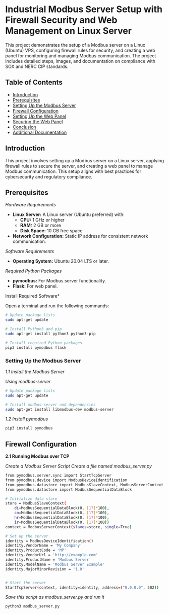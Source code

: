 # Industrial Modbus Server Setup with Firewall Security and Web Management on Linux Server

This project demonstrates the setup of a Modbus server on a Linux (Ubuntu) VPS, configuring firewall rules for security, and creating a web panel for monitoring and managing Modbus communication. The project includes detailed steps, images, and documentation on compliance with SOX and NERC CIP standards.

## Table of Contents
- [Introduction](#introduction)
- [Prerequisites](#prerequisites)
- [Setting Up the Modbus Server](#setting-up-the-modbus-server)
- [Firewall Configuration](#firewall-configuration)
- [Setting Up the Web Panel](#setting-up-the-web-panel)
- [Securing the Web Panel](#securing-the-web-panel)
- [Conclusion](#conclusion)
- [Additional Documentation](#additional-documentation)

## Introduction
This project involves setting up a Modbus server on a Linux server, applying firewall rules to secure the server, and creating a web panel to manage Modbus communication. This setup aligns with best practices for cybersecurity and regulatory compliance.

## Prerequisites

*Hardware Requirements*
- **Linux Server:** A Linux server (Ubuntu preferred) with:
  - **CPU:** 1 GHz or higher
  - **RAM:** 2 GB or more
  - **Disk Space:** 10 GB free space
- **Network Configuration:** Static IP address for consistent network communication.

*Software Requirements*
- **Operating System:** Ubuntu 20.04 LTS or later.

*Required Python Packages*
- **pymodbus:** For Modbus server functionality.
- **Flask:** For web panel.

Install Required Software*

Open a terminal and run the following commands:

```bash
# Update package lists
sudo apt-get update

# Install Python3 and pip
sudo apt-get install python3 python3-pip

# Install required Python packages
pip3 install pymodbus flask
```
### **Setting Up the Modbus Server**

*1.1 Install the Modbus Server*

*Using modbus-server*

````bash
# Update package lists
sudo apt-get update

# Install modbus-server and dependencies
sudo apt-get install libmodbus-dev modbus-server
````

*1.2 Install pymodbus*

````bash
pip3 install pymodbus
````

## Firewall Configuration

**2.1 Running Modbus over TCP**

*Create a Modbus Server Script*
*Create a file named modbus_server.py*

````bash
from pymodbus.server.sync import StartTcpServer
from pymodbus.device import ModbusDeviceIdentification
from pymodbus.datastore import ModbusSlaveContext, ModbusServerContext
from pymodbus.datastore import ModbusSequentialDataBlock

# Initialize data store
store = ModbusSlaveContext(
    di=ModbusSequentialDataBlock(0, [17]*100),
    co=ModbusSequentialDataBlock(0, [17]*100),
    hr=ModbusSequentialDataBlock(0, [17]*100),
    ir=ModbusSequentialDataBlock(0, [17]*100))
context = ModbusServerContext(slaves=store, single=True)

# Set up the server
identity = ModbusDeviceIdentification()
identity.VendorName = 'My Company'
identity.ProductCode = 'MP'
identity.VendorUrl = 'http://example.com'
identity.ProductName = 'Modbus Server'
identity.ModelName = 'Modbus Server Example'
identity.MajorMinorRevision = '1.0'


# Start the server
StartTcpServer(context, identity=identity, address=("0.0.0.0", 502))
````
*Save this script as modbus_server.py and run it*

````bash
python3 modbus_server.py
````
